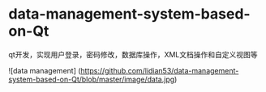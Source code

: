# data-management-system-based-on-Qt
qt开发，实现用户登录，密码修改，数据库操作，XML文档操作和自定义视图等

![data management] (https://github.com/lidian53/data-management-system-based-on-Qt/blob/master/image/data.jpg)
